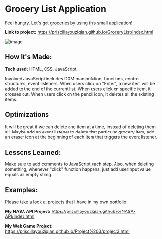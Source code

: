 # Grocery List Application
Feel hungry. Let's get groceries by using this small application!

**Link to project:** https://priscillayouziqian.github.io/GroceryList/index.html

![image](https://user-images.githubusercontent.com/79026729/176529811-9cd7b561-b14b-4235-89e3-5be63e5031f0.png)

## How It's Made:

**Tech used:** HTML, CSS, JavaScript

Involved JavaScript includes DOM manipulation, functions, control structures, event listeners. 
When users click on "Enter", a new item will be added to the end of the current list. 
When users click on specific item, it crosses out.
When users click on the pencil icon, it deletes all the existing items.

## Optimizations
It will be great if we can delete one item at a time, instead of deleting them all. Maybe add an event listener to delete that particular grocery item, add an eraser icon at the beginning of each item that triggers the event listener.

## Lessons Learned:

Make sure to add comments to JavaScript each step. Also, when deleting something, whenever "click" function happens, just add userInput.value equals an empty string.

## Examples:
Please take a look at projects that I have in my own portfolio:

**My NASA API Project:** https://priscillayouziqian.github.io/NASA-API/index.html

**My Web Game Project:** https://priscillayouziqian.github.io/Project%203/project3.html



